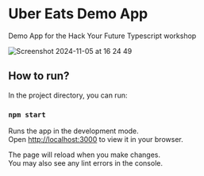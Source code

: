 # Uber Eats Demo App

Demo App for the Hack Your Future Typescript workshop

![Screenshot 2024-11-05 at 16 24 49](https://github.com/user-attachments/assets/11a12b73-4a09-44c5-b3d2-82ca61e72153)


## How to run?

In the project directory, you can run:

### `npm start`

Runs the app in the development mode.\
Open [http://localhost:3000](http://localhost:3000) to view it in your browser.

The page will reload when you make changes.\
You may also see any lint errors in the console.
